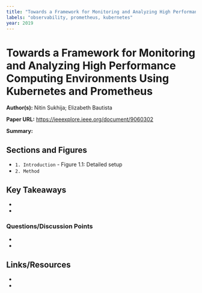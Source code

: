 ```yaml
---
title: "Towards a Framework for Monitoring and Analyzing High Performance Computing Environments Using Kubernetes and Prometheus"
labels: "observability, prometheus, kubernetes"
year: 2019
---
```


# Towards a Framework for Monitoring and Analyzing High Performance Computing Environments Using Kubernetes and Prometheus

**Author(s):** Nitin Sukhija; Elizabeth Bautista

**Paper URL:** https://ieeexplore.ieee.org/document/9060302

**Summary:**

## Sections and Figures

- `1. Introduction` - Figure 1.1: Detailed setup
- `2. Method`

## Key Takeaways

- 
- 

### Questions/Discussion Points

- 
- 

## Links/Resources

- 
- 
